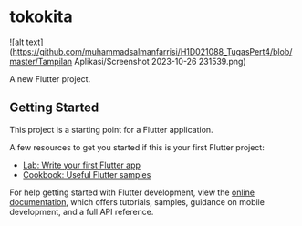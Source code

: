 # tokokita
![alt text](https://github.com/muhammadsalmanfarrisi/H1D021088_TugasPert4/blob/master/Tampilan Aplikasi/Screenshot 2023-10-26 231539.png)

A new Flutter project.

## Getting Started

This project is a starting point for a Flutter application.

A few resources to get you started if this is your first Flutter project:

- [Lab: Write your first Flutter app](https://docs.flutter.dev/get-started/codelab)
- [Cookbook: Useful Flutter samples](https://docs.flutter.dev/cookbook)

For help getting started with Flutter development, view the
[online documentation](https://docs.flutter.dev/), which offers tutorials,
samples, guidance on mobile development, and a full API reference.
